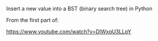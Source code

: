 Insert a new value into a BST (binary search tree) in Python

From the first part of:

https://www.youtube.com/watch?v=DlWxqU3LLpY

